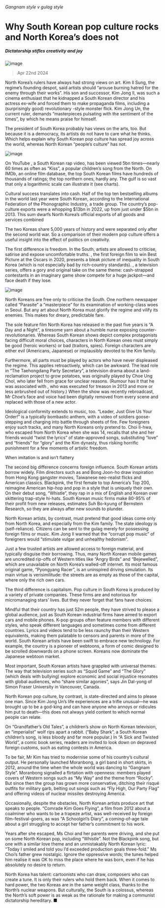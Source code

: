 ###### Gangnam style v gulag style
# Why South Korean pop culture rocks and North Korea’s does not 
##### Dictatorship stifles creativity and joy 
![image](images/20240427_CUD001.jpg) 
> Apr 22nd 2024 
North Korea’s rulers have always had strong views on art. Kim Il Sung, the regime’s founding despot, said artists should “arouse burning hatred for the enemy through their works”. His son and successor, Kim Jong Il, was such a cinema enthusiast that he kidnapped a South Korean director and his actress ex-wife and forced them to make propaganda films, including a (surprisingly good) revolutionary -style monster flick. Kim Jong Un, the current ruler, demands “masterpieces pulsating with the sentiment of the times”, by which he means praise for himself. 
The president of South Korea probably has views on the arts, too. But because it is a democracy, its artists do not have to care what he thinks. Which helps explain why South Korean pop culture has spread joy across the world, whereas North Korean “people’s culture” has not. 
![image](images/20240427_CUC329.png) 

On YouTube , a South Korean rap video, has been viewed 5bn times—nearly 60 times as often as “Kiss”, a popular children’s song from the North. On IMDb, an online film database, the top South Korean films have hundreds of thousands of ratings; the top northern ones, hardly any. The gulf is so vast that only a logarithmic scale can illustrate it (see charts). 
Cultural success translates into cash. Half of the top ten bestselling albums in the world last year were South Korean, according to the International Federation of the Phonographic Industry, a trade group. The country’s pop-culture exports were a whopping $13bn in 2022, up from just under $5bn in 2013. This sum dwarfs North Korea’s official exports of all goods and services combined
The two Koreas share 5,000 years of history and were separated only after the second world war. So a comparison of their modern pop culture offers a useful insight into the effect of politics on creativity. 
The first difference is freedom. In the South, artists are allowed to criticise, satirise and expose uncomfortable truths. , the first foreign film to win Best Picture at the Oscars in 2020, presents a bleak picture of inequality in South Korea (which is not especially bad by rich-country standards). , a television series, offers a gory and original take on the same theme: cash-strapped contestants in an imaginary game show compete for a huge jackpot—and face death if they lose. 
![image](images/20240427_CUC328.png) 

North Koreans are free only to criticise the South. One northern newspaper called “Parasite” a “masterpiece” for its examination of working-class woes in Seoul. But any art about North Korea must glorify the regime and vilify its enemies. This makes for dreary, predictable fare. 
The sole feature film North Korea has released in the past five years is “A Day and a Night”, a tiresome yarn about a humble nurse exposing counter-revolutionaries. Whereas South Korean shows depict complex protagonists facing difficult moral choices, characters in North Korean ones must simply be good (heroic workers) or bad (traitors, spies). Foreign characters are either evil (Americans, Japanese) or implausibly devoted to the Kim family. 
Furthermore, all parts must be played by actors who have never displeased the regime. This applies retroactively, which can be awkward. The lead role in “The Taehongdang Party Secretary”, a television drama about a land-reclamation project to grow potatoes, was originally played by Choe Ung Chol, who later fell from grace for unclear reasons. (Rumour has it that he was associated with , who was executed for treason in 2013 and more or less airbrushed out of history.) When the show was recently rebroadcast, Mr Choe’s face and voice had been digitally removed from every scene and replaced with those of a new actor. 
Ideological conformity extends to music, too. “Leader, Just Give Us Your Order!” is a typically bombastic anthem, with a video of soldiers goose-stepping and charging into battle through sheets of fire. Few foreigners enjoy such tracks, and many North Koreans only pretend to. Choi Il-hwa, who escaped from North Korea when she was 14, recalls that she and her friends would “twist the lyrics” of state-approved songs, substituting “love” and “friends” for “glory” and the Kim dynasty, thus risking horrific punishment for a few moments of artistic freedom. 
When imitation is and isn’t flattery
The second big difference concerns foreign influence. South Korean artists borrow widely. Film directors such as  and Bong Joon-ho draw inspiration from Hong Kong gangster movies, Taiwanese neo-realist flicks and American classics. Blackpink, the first female to top America’s Top 200, reimagine American hip-hop and pop in a style that is uniquely their own. On their debut song, “Whistle”, they rap in a mix of English and Korean over skittering trap-style hi-hats. South Korean music firms make 80-95% of their profit from new releases, estimates Suh Bo-kyung of Bernstein Research, so they are always after new sounds to plunder.
North Korean artists, by contrast, must pretend that good ideas come only from North Korea, and especially from the Kim family. The state ideology is  (self-reliance). Citizens can be sent to the gulag merely for possessing foreign films or music. Kim Jong Il warned that the “corrupt pop music” of foreigners would “stimulate vulgar and unhealthy hedonism”. 
Just a few trusted artists are allowed access to foreign material, and typically disguise their borrowing. Thus, many North Korean mobile games are uncredited rip-offs of Western titles like “Angry Birds” and “Bejewelled”, which are unavailable on North Korea’s walled-off internet. Its most famous original game, “Pyongyang Racer”, is an uninspired driving simulation. Its main virtue is verisimilitude: the streets are as empty as those of the capital, where only the rich own cars. 
The third difference is capitalism. Pop culture in South Korea is produced by a variety of private companies. These firms are  and notorious for micromanaging stars’ lives. But they never forget that fans have choices. 
Mindful that their country has just 52m people, they have strived to please a global audience, just as South Korean industrial firms have aimed to export cars and mobile phones. K-pop groups often feature members with different styles, who speak different languages and sometimes come from different countries. Lyrics and videos tend to be less raunchy than their Western equivalents, making them palatable to censors and parents in more of the world. South Korean artists have been swift to embrace new technology. For example, the country is a pioneer of webtoons, a form of comic designed to be scrolled downwards on a phone screen. Koreans now dominate the Japanese webtoon market. 
Most important, South Korean artists have grappled with universal themes. The way that television series such as “Squid Game” and “The Glory” (which deals with bullying) explore economic and social injustice resonates with global audiences, who “share similar agonies”, says Jin Dal-yong of Simon Fraser University in Vancouver, Canada.
North Korean pop culture, by contrast, is state-directed and aims to please one man. Since Kim Jong Un’s life experiences are a trifle unusual—he was brought up to be a god-king and can have anyone who annoys or ridicules him put to death—this does not always yield content to which normal people can relate. 
On “Grandfather’s Old Tales”, a children’s show on North Korean television, an “imperialist” wolf rips apart a rabbit. (“Baby Shark”, a South Korean children’s song, is less bloody and far more popular.) In “A Sick and Twisted World”, a comic book series, readers are invited to look down on depraved foreign customs, such as eating contests in America.
To be fair, Mr Kim has tried to modernise some of his country’s cultural output. He personally launched Moranbong, a girl band in short skirts, in 2012, around the time when the whole world was dancing to “Gangnam Style”. Moranbong signalled a flirtation with openness: members played covers of Western songs such as “My Way” and the theme from “Rocky”. But since then the group has grown more conservative, ditching their risqué outfits for military garb, belting out songs such as “Fly High, Our Party Flag” and offering videos of nuclear missiles destroying America. 
Occasionally, despite the obstacles, North Korean artists produce art that speaks to people. “Comrade Kim Goes Flying”, a film from 2012 about a coalminer who wants to be a trapeze artist, was well-received by foreign film-festival-goers, as was “A Schoolgirl’s Diary”, a coming-of-age tale about a girl struggling to accept her father’s commitment to his work. 
Years after she escaped, Ms Choi and her parents were driving, and she put on some North Korean pop, including “Whistle”. Not the Blackpink song, but one with a similar love theme and an unmistakably North Korean lyric: “Today I smiled and told you I’d exceeded production goals three-fold.” Ms Choi’s father grew nostalgic. Ignore the oppressive words; the tunes helped him realise it was OK to miss the place where he was born, even if he has absolutely no desire to return. 
North Korea has talent: cartoonists who can draw, composers who can create a tune. It is only their rulers who hold them back. When it comes to hard power, the two Koreas are in the same weight class, thanks to the North’s nuclear weapons. But culturally, the South is a colossus, whereas the North’s soft power is as weak as the rationale for making a communist dictatorship hereditary. ■

